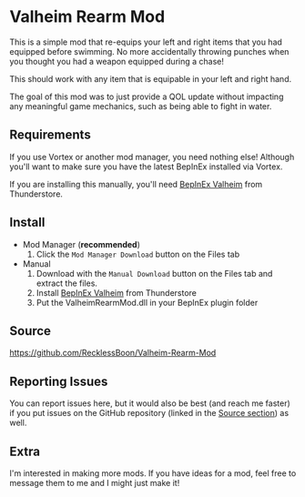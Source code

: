 # Valheim Rearm Mod

This is a simple mod that re-equips your left and right items that you had equipped before swimming. No more accidentally throwing punches when you thought you had a weapon equipped during a chase!

This should work with any item that is equipable in your left and right hand.

The goal of this mod was to just provide a QOL update without impacting any meaningful game mechanics, such as being able to fight in water.

## Requirements

If you use Vortex or another mod manager, you need nothing else! Although you'll want to make sure you have the latest BepInEx installed via Vortex.

If you are installing this manually, you'll need [BepInEx Valheim](https://thunderstore.io/c/valheim/p/denikson/BepInExPack_Valheim/) from Thunderstore.

## Install

- Mod Manager (**recommended**)
  1. Click the `Mod Manager Download` button on the Files tab
- Manual
  1. Download with the `Manual Download` button on the Files tab and extract the files.
  1. Install [BepInEx Valheim](https://thunderstore.io/c/valheim/p/denikson/BepInExPack_Valheim/) from Thunderstore
  1. Put the ValheimRearmMod.dll in your BepInEx plugin folder

## Source

https://github.com/RecklessBoon/Valheim-Rearm-Mod

## Reporting Issues

You can report issues here, but it would also be best (and reach me faster) if you put issues on the GitHub repository (linked in the [Source section](#source)) as well.

## Extra

I'm interested in making more mods. If you have ideas for a mod, feel free to message them to me and I might just make it!